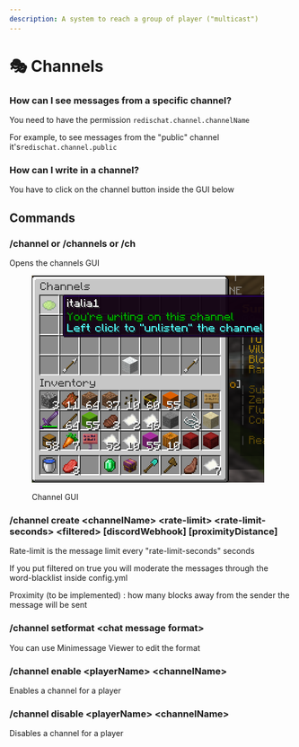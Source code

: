 ```yaml
---
description: A system to reach a group of player ("multicast")
---
```


# 🎭 Channels

### How can I see messages from a specific channel?

You need to have the permission `redischat.channel.channelName`&#x20;

For example, to see messages from the "public" channel it's`redischat.channel.public`

### How can I write in a channel?

You have to click on the channel button inside the GUI below

## Commands

### /channel or /channels or /ch

Opens the channels GUI

<figure><img src="../.gitbook/assets/image.png" alt=""><figcaption><p>Channel GUI</p></figcaption></figure>

### /channel create \<channelName> \<rate-limit> \<rate-limit-seconds> \<filtered> \[discordWebhook] \[proximityDistance]

Rate-limit is the message limit every "rate-limit-seconds" seconds

If you put filtered on true you will moderate the messages through the word-blacklist inside config.yml

Proximity (to be implemented) : how many blocks away from the sender the message will be sent



### /channel setformat \<chat message format>

You can use Minimessage Viewer to edit the format



### /channel enable \<playerName> \<channelName>

Enables a channel for a player



### /channel disable \<playerName> \<channelName>

Disables a channel for a player
